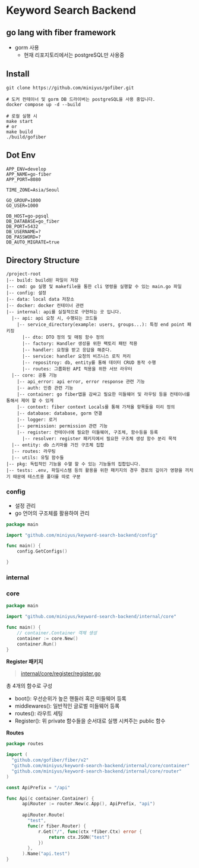 # Keyword Search Backend

## go lang with fiber framework

- gorm 사용
    - 현재 리포지토리에서는 postgreSQL만 사용중

## Install

```shell
git clone https://github.com/miniyus/gofiber.git

# 도커 컨테이너 및 gorm DB 드라이버는 postgreSQL을 사용 중입니다.
docker compose up -d --build 

# 로컬 실행 시
make start
# or
make build
./build/gofiber
```

## Dot Env

```shell
APP_ENV=develop
APP_NAME=go-fiber
APP_PORT=8080

TIME_ZONE=Asia/Seoul

GO_GROUP=1000
GO_USER=1000

DB_HOST=go-pgsql
DB_DATABASE=go_fiber
DB_PORT=5432
DB_USERNAME=?
DB_PASSWORD=?
DB_AUTO_MIGRATE=true

```

## Directory Structure

```shell
/project-root
|-- build: build된 파일이 저장
|-- cmd: go 실행 및 makefile을 통한 cli 명령을 실행할 수 있는 main.go 파일
|-- config: 설정
|-- data: local data 저장소
|-- docker: docker 컨테이너 관련
|-- internal: api를 실질적으로 구현하는 곳 입니다.
  |-- api: api 요청 시, 수행되는 코드들
    |-- service_directory(example: users, groups...): 특정 end point 패키징
      |-- dto: DTO 정의 및 매핑 함수 정의
      |-- factory: Handler 생성을 위한 팩토리 패턴 적용
      |-- handler: 요청을 받고 응답을 해준다.
      |-- service: handler 요청의 비즈니스 로직 처리
      |-- repositroy: db, entity를 통해 데이터 CRUD 동작 수행
      |-- routes: 그룹화된 API 적용을 위한 서브 라우터
  |-- core: 공통 기능
    |-- api_error: api error, error response 관련 기능
    |-- auth: 인증 관련 기능
    |-- container: go fiber앱을 감싸고 필요한 미들웨어 및 라우팅 등을 컨테이너를 통해서 제어 할 수 있게
    |-- context: fiber context Locals를 통해 가져올 항목들을 미리 정의
    |-- database: database, gorm 연결
    |-- logger: 로거
    |-- permission: permission 관련 기능
    |-- register: 컨테이너에 필요한 미들웨어, 구조체, 함수등을 등록
      |-- resolver: register 패키지에서 필요한 구조체 생성 함수 분리 목적
  |-- entity: db 스키마를 가진 구조체 집합
  |-- routes: 라우팅
  |-- utils: 유틸 함수들
|-- pkg: 독립적인 기능을 수핼 할 수 있는 기능들의 집합입니다.
|-- tests: .env, 파일시스템 등의 활용을 위한 패키지의 경우 경로의 깊이가 영향을 끼치기 때문에 테스트용 폴더를 따로 구분 
```

### config

- 설정 관리
- go 언어의 구조체를 활용하여 관리

```go
package main

import "github.com/miniyus/keyword-search-backend/config"

func main() {
	config.GetConfigs()

}

```

### internal

### core

```go
package main

import "github.com/miniyus/keyword-search-backend/internal/core"

func main() {
	// container.Container 객체 생성
	container := core.New()
	container.Run()
}

```

**Register 패키지**
> [internal/core/register/register.go](internal/core/register/register.go)

총 4개의 함수로 구성

- boot(): 우선순위가 높은 핸들러 혹은 미들웨어 등록
- middlewares(): 일반적인 글로벌 미들웨어 등록
- routes(): 라우트 세팅
- Register(): 위 private 함수들을 순서대로 실행 시켜주는 public 함수

**Routes**

```go
package routes

import (
  "github.com/gofiber/fiber/v2"
  "github.com/miniyus/keyword-search-backend/internal/core/container"
  "github.com/miniyus/keyword-search-backend/internal/core/router"
)

const ApiPrefix = "/api"

func Api(c container.Container) {
      apiRouter := router.New(c.App(), ApiPrefix, "api")
	  
      apiRouter.Route(
		"test", 
		func(r fiber.Router) {
			r.Get("/", func(ctx *fiber.Ctx) error {
				return ctx.JSON("test")
			})
		}, 
      ).Name("api.test")
}

```
